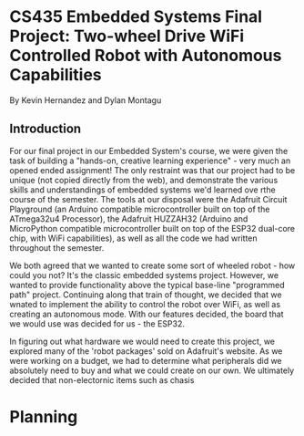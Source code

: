 # CS435 Embedded Systems Final Project: Two-wheel Drive WiFi Controlled Robot with Autonomous Capabilities
By Kevin Hernandez and Dylan Montagu


## Introduction

For our final project in our Embedded System's course, we were given the task of building a "hands-on, creative learning experience" - very much an opened ended assignment! The only restraint was that our project had to be unique (not copied directly from the web), and demonstrate the various skills and understandings of embedded systems we'd learned ove rthe course of the semester. The tools at our disposal were the Adafruit Circuit Playground (an Arduino compatible microcontroller built on top of the ATmega32u4 Processor), the Adafruit HUZZAH32 (Arduino and MicroPython compatible microcontroller built on top of the ESP32 dual-core chip, with WiFi capabilities), as well as all the code we had written throughout the semester. 

We both agreed that we wanted to create some sort of wheeled robot - how could you not? It's the classic embedded systems project. However, we wanted to provide functionality above the typical base-line "programmed path" project. Continuing along that train of thought, we decided that we wnated to implement the ability to control the robot over WiFi, as well as creating an autonomous mode. With our features decided, the board that we would use was decided for us - the ESP32. 

In figuring out what hardware we would need to create this project, we explored many of the 'robot packages' sold on Adafruit's website. As we were working on a budget, we had to determine what peripherals did we absolutely need to buy and what we could create on our own. We ultimately decided that non-electornic items such as chasis

# Planning 
